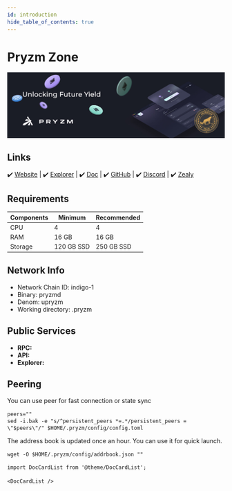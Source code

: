 ```yaml
---
id: introduction
hide_table_of_contents: true
---
```


# Pryzm Zone

![PryzmZone](./img/Pryzm-Service.jpg)

## Links

 ✔️ [Website](https://pryzm.zone/) | ✔️ [Explorer](https://cosmos-testnet.anatolianteam.com/Pryzm) | ✔️ [Doc](https://docs.pryzm.zone/) | ✔️ [GitHub](https://github.com/pryzm-finance) | ✔️ [Discord](https://discord.gg/eZGaXFEeEZ) | ✔️ [Zealy](https://zealy.io/c/pryzm/invite/cfNmFH3eoXrvl2Rr9qk7o)

## Requirements

| Components | Minimum | **Recommended** |
| ------------ | ------------ | ------------ |
| CPU |	4 | 4 |
| RAM	| 16 GB | 16 GB |
| Storage	| 120 GB SSD | 250 GB SSD |

## Network Info 

* Network Chain ID: indigo-1
* Binary: pryzmd
* Denom: upryzm
* Working directory: .pryzm

## Public Services
* **RPC:** 
* **API:** 
* **Explorer:** 

## Peering
You can use peer for fast connection or state sync
```shell
peers=""
sed -i.bak -e "s/^persistent_peers *=.*/persistent_peers = \"$peers\"/" $HOME/.pryzm/config/config.toml
```
The address book is updated once an hour. You can use it for quick launch.
```shell
wget -O $HOME/.pryzm/config/addrbook.json ""
```

```mdx-code-block
import DocCardList from '@theme/DocCardList';

<DocCardList />
```